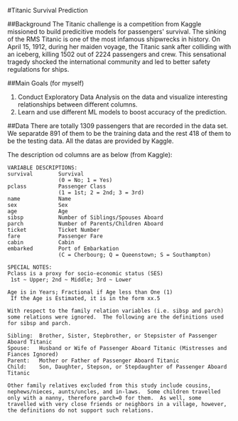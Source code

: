 #Titanic Survival Prediction

##Background 
The Titanic challenge is a competition from Kaggle missioned to build predicitive models for passengers' survival. The sinking of the RMS Titanic is one of the most infamous shipwrecks in history.  On April 15, 1912, during her maiden voyage, the Titanic sank after colliding with an iceberg, killing 1502 out of 2224 passengers and crew. This sensational tragedy shocked the international community and led to better safety regulations for ships.

##Main Goals (for myself)
1. Conduct Exploratory Data Analysis on the data and visualize interesting relationships between different columns.
2. Learn and use different ML models to boost accuracy of the prediction.

##Data
There are totally 1309 passengers that are recorded in the data set. We separatde 891 of them to be the training data and the rest 418 of them to be the testing data. All the datas are provided by Kaggle.

The description od columns are as below (from Kaggle):
```
VARIABLE DESCRIPTIONS:
survival        Survival
                (0 = No; 1 = Yes)
pclass          Passenger Class
                (1 = 1st; 2 = 2nd; 3 = 3rd)
name            Name
sex             Sex
age             Age
sibsp           Number of Siblings/Spouses Aboard
parch           Number of Parents/Children Aboard
ticket          Ticket Number
fare            Passenger Fare
cabin           Cabin
embarked        Port of Embarkation
                (C = Cherbourg; Q = Queenstown; S = Southampton)

SPECIAL NOTES:
Pclass is a proxy for socio-economic status (SES)
 1st ~ Upper; 2nd ~ Middle; 3rd ~ Lower

Age is in Years; Fractional if Age less than One (1)
 If the Age is Estimated, it is in the form xx.5

With respect to the family relation variables (i.e. sibsp and parch)
some relations were ignored.  The following are the definitions used
for sibsp and parch.

Sibling:  Brother, Sister, Stepbrother, or Stepsister of Passenger Aboard Titanic
Spouse:   Husband or Wife of Passenger Aboard Titanic (Mistresses and Fiances Ignored)
Parent:   Mother or Father of Passenger Aboard Titanic
Child:    Son, Daughter, Stepson, or Stepdaughter of Passenger Aboard Titanic

Other family relatives excluded from this study include cousins,
nephews/nieces, aunts/uncles, and in-laws.  Some children travelled
only with a nanny, therefore parch=0 for them.  As well, some
travelled with very close friends or neighbors in a village, however,
the definitions do not support such relations.
```
